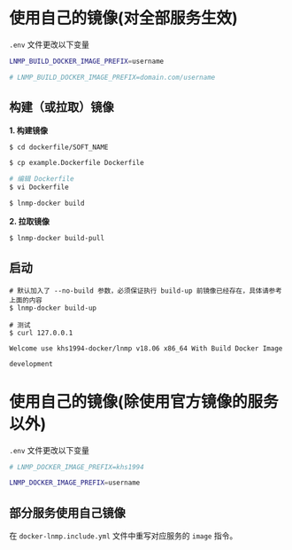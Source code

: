 # 使用自己的镜像(对全部服务生效)

`.env` 文件更改以下变量

```bash
LNMP_BUILD_DOCKER_IMAGE_PREFIX=username

# LNMP_BUILD_DOCKER_IMAGE_PREFIX=domain.com/username
```

## 构建（或拉取）镜像

**1. 构建镜像**

```bash
$ cd dockerfile/SOFT_NAME

$ cp example.Dockerfile Dockerfile

# 编辑 Dockerfile
$ vi Dockerfile

$ lnmp-docker build
```

**2. 拉取镜像**

```bash
$ lnmp-docker build-pull
```

## 启动

```
# 默认加入了 --no-build 参数，必须保证执行 build-up 前镜像已经存在，具体请参考上面的内容
$ lnmp-docker build-up

# 测试
$ curl 127.0.0.1

Welcome use khs1994-docker/lnmp v18.06 x86_64 With Build Docker Image

development
```

# 使用自己的镜像(除使用官方镜像的服务以外)

`.env` 文件更改以下变量

```bash
# LNMP_DOCKER_IMAGE_PREFIX=khs1994

LNMP_DOCKER_IMAGE_PREFIX=username
```

## 部分服务使用自己镜像

在 `docker-lnmp.include.yml` 文件中重写对应服务的 `image` 指令。
